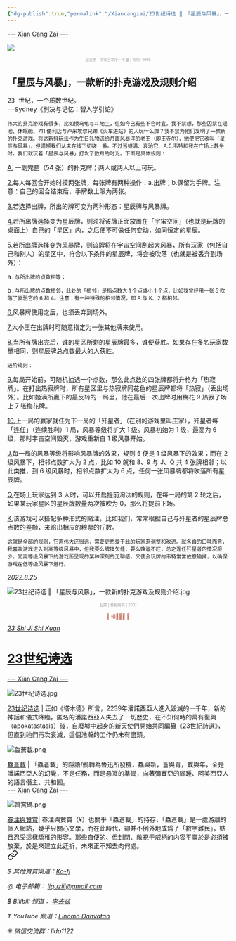 ```yaml
---
{"dg-publish":true,"permalink":"/Xiancangzai/23世纪诗选 ‖ 「星辰与风暴」，一款新的扑克游戏及规则介绍/","tags":["李去兹","23世纪诗选","游戏","卡牌游戏"],"created":"2025-01-10T11:31:45.229+08:00"}
---
```



<div class="splitline"><a href="https://www.xiancangzai.com/">--- Xian Cang Zai ---</a></div>

![](https://5b0988e595225.cdn.sohucs.com/images/20181209/7bc688703e92480ab013a6c7043998eb.jpeg)

<p style="text-align:center;color:#999ea2;font-size:0.6em;">邱志杰 | 书写兰亭序一千遍 | 1990-1995</p>

## 「星辰与风暴」，一款新的扑克游戏及规则介绍

<samp>23 世纪，一个质数世纪。<br>——Sydney《判决与记忆：智人学引论》</samp>

<div class="spacer"></div>

<small>伟大的扑克游戏有很多，比如摸乌龟与斗地主，但如今已有些不合时宜。我不禁想，那些囚禁在瑶池、休眠舱、711 便利店与卢米埃尔兄弟《火车进站》的人玩什么牌？我不禁为他们发明了一款新的扑克游戏。将这新鲜玩法作为生日礼物送给月面风暴洋的老王（即王寺尔），她便把它改叫「星辰与风暴」，但遗憾我们从未在线下切磋一番。不过当姬满、哀骀它、A.E.韦特和我在广场上静坐时，我们就玩着「星辰与风暴」打发了数月的时光。下面是具体规则：</small>

<ins>A.</ins> 一副完整（54 张）的扑克牌；两人或两人以上可玩。

<ins>2.</ins>每人每回合开始时摸两张牌，每张牌有两种操作：a.出牌；b.保留为手牌。注意：自己的回合结束后，手牌数上限为两张。

<ins>3.</ins>若选择出牌，所出的牌可变为两种形态：星辰牌与风暴牌。

<ins>4.</ins>若所出牌选择变为星辰牌，则须将该牌正面放置在「宇宙空间」（也就是玩牌的桌面上）自己的「星区」内，之后便不可做任何变动，如同恒定的星辰。

<ins>5.</ins>若所出牌选择变为风暴牌，则该牌将在宇宙空间刮起大风暴，所有玩家（包括自己和别人）的星区中，符合以下条件的星辰牌，将会被吹落（也就是被丢弃到场外）：

   <kbd>a.</kbd><small>与所出牌的点数相等；</small>

   <kbd>b.</kbd><small>与所出牌的点数相邻，此处的「相邻」是指点数大 1 个点或小 1 个点，比如我曾经用一张 5 吹落了哀骀它的 6 和 4。注意：有一种特殊的相邻情况，即 A 与 K、2 都相邻。</small>

<ins>6.</ins>风暴牌使用之后，也须丢弃到场外。

<ins>7.</ins>大小王在出牌时可随意指定为一张其他牌来使用。

<ins>8.</ins>当所有牌出完后，谁的星区所剩的星辰牌最多，谁便获胜。如果存在多名玩家数量相同，则星辰牌总点数最大的人获胜。

<small>进阶规则：</small>

<ins>9.</ins>每局开始前，可随机抽选一个点数，那么此点数的四张牌都将升格为「热寂牌」。在打出热寂牌时，所有星区里与热寂牌同花色的星辰牌都将「热寂」（丢出场外）。比如姬满所赢下的最反转的一局里，他在最后一次出牌时用梅花 9 热寂了场上 7 张梅花牌。

<ins>10.</ins>上一局的赢家就任为下一局的「歼星者」（在别的游戏里叫庄家），歼星者每「连任」（连续胜利）1 局，风暴等级将扩大 1 级。风暴初始为 1 级，最高为 6 级，那时宇宙空间毁灭，游戏重新自 1 级风暴开始。

<ins>J.</ins>每一局的风暴等级将影响风暴牌的效果，规则 5 便是 1 级风暴下的效果；而在 2 级风暴下，相邻点数扩大为 2 点，比如 10 就和 8、9 与 J、Q 共 4 张牌相邻；以此类推，到 6 级风暴时，相邻点数扩大为 6 点，任何一张风暴牌都将吹落所有星辰牌。

<ins>Q.</ins>在场上玩家达到 3 人时，可以开启提前淘汰的规则，在每一局的第 2 轮之后，如果某玩家星区的星辰牌数量两次被吹为 0，那么将提前下场。

<ins>K.</ins>该游戏可以搭配多种形式的赌注，比如我们，常常根据自己与歼星者的星辰牌总点数的差额，来赔出相应的粮票的斤数。

<small>这就是全部的规则，它离伟大还很远，需要更热爱于此的玩家来调整和改进。就各自的口味而言，我喜欢游戏进入到高等级风暴中，但我要么牌技欠佳，要么赌运不旺，总之连任歼星者的情况极少，而高等级风暴下的游戏所呈现的某种深刻的无聊感，又使会玩牌的韦特常常故意输掉，以确保游戏在低等级风暴下进行。</small>

<cite>2022.8.25</cite>

<div class="spacer"></div>

![23世纪诗选 ‖ 「星辰与风暴」，一款新的扑克游戏及规则介绍.jpg](/img/user/%E9%99%84%E4%BB%B6/attachment/23%E4%B8%96%E7%BA%AA%E8%AF%97%E9%80%89%20%E2%80%96%20%E3%80%8C%E6%98%9F%E8%BE%B0%E4%B8%8E%E9%A3%8E%E6%9A%B4%E3%80%8D%EF%BC%8C%E4%B8%80%E6%AC%BE%E6%96%B0%E7%9A%84%E6%89%91%E5%85%8B%E6%B8%B8%E6%88%8F%E5%8F%8A%E8%A7%84%E5%88%99%E4%BB%8B%E7%BB%8D.jpg)

<p style="text-align:center;color:#999ea2;font-size:0.6em;">石果 | 骨相研究 | 2001</p>

<div class="spacer"></div>

<p style="text-align:center;color:#B54434;font-size:0.8em;">▮ 相𨳹󾗖􁴆 ▮</p>

<div class="header-container">
    <div class="triangle"></div>
    <div class="collect-media" style="background-image: url('https://www.xiancangzai.com/img/user/%E9%99%84%E4%BB%B6/%E9%99%84%E4%BB%B62024/23%E4%B8%96%E7%BA%AA%E8%AF%97%E9%80%89.jpg');">
        <a href="https://www.xiancangzai.com/Xiancangzai/23%E4%B8%96%E7%BA%AA%E8%AF%97%E9%80%89/" class="ncard-link"></a>
        <div class="collect-text">
            <a href="https://www.xiancangzai.com/Xiancangzai/23%E4%B8%96%E7%BA%AA%E8%AF%97%E9%80%89/">
                <cite>23 Shi Ji Shi Xuan</cite>
                <h1>23世纪诗选</h1>
            </a>
        </div>
    </div>
</div>

<div class="splitline"><a href="https://www.xiancangzai.com/">--- Xian Cang Zai ---</a></div>

![23世纪诗选.jpg](/img/user/%E9%99%84%E4%BB%B6/%E9%99%84%E4%BB%B62024/23%E4%B8%96%E7%BA%AA%E8%AF%97%E9%80%89.jpg)

<div class="note"><ins>23世纪诗选</ins> | 正如《塔木德》所言，2239年潘諾西亞人進入毀滅的一千年，新的神話和儀式降臨，匿名的潘諾西亞人失去了一切歷史，在不知何時的萬有復興（apokatastasis）後，自廢墟中起身的新天使們開始共同編纂《23世紀詩選》，但直到祂們再次衰滅，這個浩瀚的工作仍未有盡頭。</div>

![鱻蒼載.png](/img/user/%E9%99%84%E4%BB%B6/%E9%99%84%E4%BB%B62024/%E9%B1%BB%E8%92%BC%E8%BC%89.png)

<div class="note"><ins>鱻蒼載</ins> | 「鱻蒼載」的隱語/鴘轉為魯迅所發機，鱻與新，蒼與青，載與年，全是潘諾西亞人的幻覺，不是任務，而是悬亙的準備，向著彌賽亞的腳踵、阿美西亞人的語言僭主、共和囻。</div>

<div class="splitline"><a href="https://www.xiancangzai.com/">--- Xian Cang Zai ---</a></div>

![贊賞碼.png](/img/user/%E9%99%84%E4%BB%B6/%E9%99%84%E4%BB%B62024/%E8%B4%8A%E8%B3%9E%E7%A2%BC.png)

<div class="note"><ins>眷注與贊賞</ins>| 眷注與贊賞（¥）也關乎「鱻蒼載」的持存，「鱻蒼載」是一處游離的個人網站，幾乎只關心文學，而在此時代，卻并不例外地成爲了「數字難民」，姑且忍受這樣驕稚的形容。那些自便的、但封閉、敞視于威柄的内容平臺於是必須被放棄，於是來建立此迂折，未來正不知去向何處。</div>


<div class="transclusion internal-embed is-loaded"><a class="markdown-embed-link" href="/xiancangzai/link-tree/" aria-label="Open link"><svg xmlns="http://www.w3.org/2000/svg" width="24" height="24" viewBox="0 0 24 24" fill="none" stroke="currentColor" stroke-width="2" stroke-linecap="round" stroke-linejoin="round" class="svg-icon lucide-link"><path d="M10 13a5 5 0 0 0 7.54.54l3-3a5 5 0 0 0-7.07-7.07l-1.72 1.71"></path><path d="M14 11a5 5 0 0 0-7.54-.54l-3 3a5 5 0 0 0 7.07 7.07l1.71-1.71"></path></svg></a><div class="markdown-embed">





<cite>$ 其他贊賞渠道：[Ko-fi](https://ko-fi.com/xiancangzai)</cite>

<cite>@ 电子邮箱： liquziii@gmail.com </cite>

<cite>฿ Bilibili 频道： [李去兹](https://space.bilibili.com/1676863200)</cite>

<cite>₸ YouTube 频道：[Linomo Danvatan](http://www.youtube.com/@LinomoDanvatan) </cite>

<cite>⁜ 微信交流群：lido1122</cite>


</div></div>

